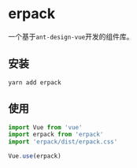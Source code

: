 # erpack

一个基于`ant-design-vue`开发的组件库。


## 安装

`yarn add erpack`

## 使用
```js
import Vue from 'vue'
import erpack from 'erpack'
import 'erpack/dist/erpack.css'

Vue.use(erpack)
```
